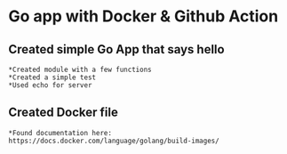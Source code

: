 # Go app with Docker & Github Action

## Created simple Go App that says hello

    *Created module with a few functions
    *Created a simple test
    *Used echo for server

## Created Docker file

    *Found documentation here: https://docs.docker.com/language/golang/build-images/
